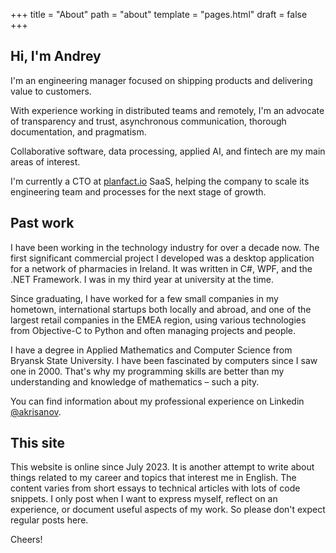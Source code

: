 +++
title = "About"
path = "about"
template = "pages.html"
draft = false
+++


## Hi, I'm Andrey

I'm an engineering manager focused on shipping products and delivering value to customers.

With experience working in distributed teams and remotely, I'm an advocate of transparency and
trust, asynchronous communication, thorough documentation, and pragmatism.

Collaborative software, data processing, applied AI, and fintech are my main areas of interest.

I'm currently a CTO at [planfact.io](planfact.io) SaaS, helping the company to scale its engineering
team and processes for the next stage of growth.

## Past work

I have been working in the technology industry for over a decade now. The first significant
commercial project I developed was a desktop application for a network of pharmacies in Ireland.
It was written in C#, WPF, and the .NET Framework. I was in my third year at university at the time.

Since graduating, I have worked for a few small companies in my hometown, international startups
both locally and abroad, and one of the largest retail companies in the EMEA region, using various
technologies from Objective-C to Python and often managing projects and people.

I have a degree in Applied Mathematics and Computer Science from Bryansk State University.
I have been fascinated by computers since I saw one in 2000. That's why my programming skills are
better than my understanding and knowledge of mathematics – such a pity.

You can find information about my professional experience on Linkedin [@akrisanov](http://linkedin.com/in/akrisanov/).

## This site

This website is online since July 2023. It is another attempt to write about things related to my
career and topics that interest me in English. The content varies from short essays to technical
articles with lots of code snippets. I only post when I want to express myself, reflect on
an experience, or document useful aspects of my work. So please don't expect regular posts here.

Cheers!
